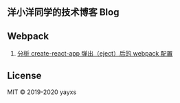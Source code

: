 ## 洋小洋同学的技术博客 Blog

## Webpack

1. [分析 create-react-app 弹出（eject）后的 webpack 配置](https://github.com/yayxs/frontend-thick-talk/issues/3)

## License

MIT © 2019-2020 yayxs
